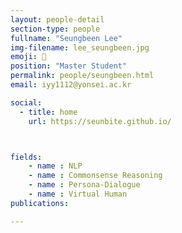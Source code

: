 ```yaml
---
layout: people-detail
section-type: people
fullname: "Seungbeen Lee"
img-filename: lee_seungbeen.jpg
emoji: 🍧
position: "Master Student"
permalink: people/seungbeen.html
email: iyy1112@yonsei.ac.kr

social:
  - title: home
    url: https://seunbite.github.io/



fields:
    - name : NLP
    - name : Commonsense Reasoning
    - name : Persona-Dialogue
    - name : Virtual Human
publications:

---
```

